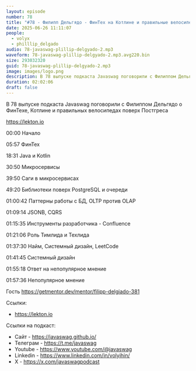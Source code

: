```yaml
---
layout: episode
number: 78
title: "#78 - Филипп Дельгядо - ФинТех на Котлине и правильные велосипеды поверх Постгреса"
date: 2025-06-26 11:11:07
people:
  - volyx
  - philllip_delgado
audio: 78-javaswag-plillip-delgyado-2.mp3
waveform: 78-javaswag-plillip-delgyado-2.mp3.avg220.bin
size: 293032320 
guid: 78-javaswag-plillip-delgyado-2.mp3
image: images/logo.png
description: В 78 выпуске подкаста Javaswag поговорили с Филиппом Дельгядо о ФинТехе, Котлине и правильных велосипедах поверх Постгреса
duration: 02:02:06
draft: false
---
```


В 78 выпуске подкаста Javaswag поговорили с Филиппом Дельгядо о ФинТехе, Котлине и правильных велосипедах поверх Постгреса

https://lekton.io

00:00 Начало

05:57 ФинТех

18:31 Java и Kotlin

30:50 Микросервисы

39:50 Саги в микросервисах

49:20 Библиотеки поверх PostgreSQL и очереди

01:00:42 Паттерны работы с БД, OLTP против OLAP

01:09:14 JSONB, CQRS

01:15:35 Инструменты разработчика - Confluence

01:21:06 Роль Тимлида и Техлида

01:37:30 Найм, Системный дизайн, LeetCode

01:41:45 Системный дизайн

01:55:18 Ответ на непопулярное мнение

01:57:36 Непопулярное мнение

Гость https://getmentor.dev/mentor/filipp-delgiado-381


Ссылки: 
- https://lekton.io


Ссылки на подкаст:

* Сайт -  https://javaswag.github.io/
* Телеграм - https://t.me/javaswag
* Youtube - https://www.youtube.com/@javaswag
* Linkedin - https://www.linkedin.com/in/volyihin/
* X - https://x.com/javaswagpodcast
